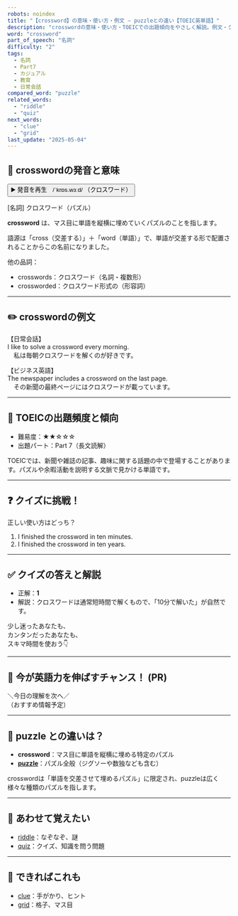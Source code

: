 ```yaml
---
robots: noindex
title: "【crossword】の意味・使い方・例文 ― puzzleとの違い【TOEIC英単語】"
description: "crosswordの意味・使い方・TOEICでの出題傾向をやさしく解説。例文・クイズ付きでpuzzleとの違いもわかりやすく学べます。"
word: "crossword"
part_of_speech: "名詞"
difficulty: "2"
tags:
  - 名詞
  - Part7
  - カジュアル
  - 教育
  - 日常会話
compared_word: "puzzle"
related_words:
  - "riddle"
  - "quiz"
next_words:
  - "clue"
  - "grid"
last_update: "2025-05-04"
---
```


## 🔰 crosswordの発音と意味

<button class="play-audio" onclick="playTTS('crossword')">
  <span class="play-audio-main">
    ▶️ 発音を再生　/ˈkrɒs.wɜːd/
  </span>
  <span class="play-audio-sub">
    （クロスワード）
  </span>
</button>

[名詞] クロスワード（パズル）

**crossword** は、マス目に単語を縦横に埋めていくパズルのことを指します。

語源は「cross（交差する）」＋「word（単語）」で、単語が交差する形で配置されることからこの名前になりました。

他の品詞：  
- crosswords：クロスワード（名詞・複数形）
- crossworded：クロスワード形式の（形容詞）

---

## ✏️ crosswordの例文

【日常会話】  
I like to solve a crossword every morning.  
　私は毎朝クロスワードを解くのが好きです。

【ビジネス英語】  
The newspaper includes a crossword on the last page.  
　その新聞の最終ページにはクロスワードが載っています。

---

## 🎯 TOEICの出題頻度と傾向

- 難易度：★★☆☆☆
- 出題パート：Part 7（長文読解）

TOEICでは、新聞や雑誌の記事、趣味に関する話題の中で登場することがあります。パズルや余暇活動を説明する文脈で見かける単語です。

---

## ❓ クイズに挑戦！

正しい使い方はどっち？

1. I finished the crossword in ten minutes.  
2. I finished the crossword in ten years.

---

## ✅ クイズの答えと解説

- 正解：**1**
- 解説：クロスワードは通常短時間で解くもので、「10分で解いた」が自然です。

少し迷ったあなたも、  
カンタンだったあなたも、  
スキマ時間を使おう👇️

---

## 🚀 今が英語力を伸ばすチャンス！ (PR)

<div class="info-center">
＼今日の理解を次へ／<br>  
（おすすめ情報予定）
</div>

---

## 🤔  puzzle との違いは？

- **crossword**：マス目に単語を縦横に埋める特定のパズル
- **[puzzle](/puzzle)**：パズル全般（ジグソーや数独なども含む）

crosswordは「単語を交差させて埋めるパズル」に限定され、puzzleは広く様々な種類のパズルを指します。

---

## 🧩 あわせて覚えたい

- [riddle](/riddle)：なぞなぞ、謎
- [quiz](/quiz)：クイズ、知識を問う問題

---

## 📖 できればこれも

- [clue](/clue)：手がかり、ヒント
- [grid](/grid)：格子、マス目

<!-- cvid: aid17_bid45 -->
